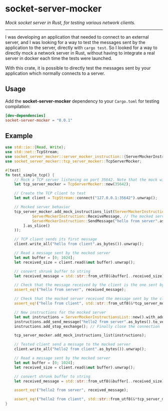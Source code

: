 # socket-server-mocker

_Mock socket server in Rust, for testing various network clients._

***

I was developing an application that needed to connect to an external server, and I was looking for a way to test the messages sent by the application to the server, directly with `cargo test`. So I looked for a way to directly mock a network server in Rust, without having to integrate a real server in docker each time the tests were launched.

With this crate, it is possible to directly test the messages sent by your application which normally connects to a server.


## Usage

Add the **socket-server-mocker** dependency to your `Cargo.toml` for testing compilation:

```toml
[dev-dependencies]
socket-server-mocker = "0.0.1"
```

## Example

```rust
use std::io::{Read, Write};
use std::net::TcpStream;
use socket_server_mocker::server_mocker_instruction::{ServerMockerInstruction, ServerMockerInstructionsList};
use socket_server_mocker::tcp_server_mocker::TcpServerMocker;

#[test]
fn test_simple_tcp() {
    // Mock a TCP server listening on port 35642. Note that the mock will only listen on the local interface.
    let tcp_server_mocker = TcpServerMocker::new(35642);

    // Create the TCP client to test
    let mut client = TcpStream::connect("127.0.0.1:35642").unwrap();

    // Mocked server behavior
    tcp_server_mocker.add_mock_instructions_list(ServerMockerInstructionsList::new_with_instructions([
            ServerMockerInstruction::ReceiveMessage, // The mocked server will first wait for the client to send a message
            ServerMockerInstruction::SendMessage("hello from server".as_bytes().to_vec()), // Then it will send a message to the client
        ].as_slice()
    ));

    // TCP client sends its first message
    client.write_all("hello from client".as_bytes()).unwrap();

    // Read a message sent by the mocked server
    let mut buffer = [0; 1024];
    let received_size = client.read(&mut buffer).unwrap();

    // convert shrunk buffer to string
    let received_message = std::str::from_utf8(&buffer[..received_size]).unwrap();

    // Check that the message received by the client is the one sent by the mocked server
    assert_eq!("hello from server", received_message);

    // Check that the mocked server received the message sent by the client
    assert_eq!("hello from client", std::str::from_utf8(&*tcp_server_mocker.pop_received_message().unwrap()).unwrap());

    // New instructions for the mocked server
    let mut instructions = ServerMockerInstructionsList::new().with_added_receive_message(); // Wait for another message from the tested client
    instructions.add_send_message("hello2 from server".as_bytes().to_vec()); // Send another message to the tested client
    instructions.add_stop_exchange(); // Finally close the connection

    tcp_server_mocker.add_mock_instructions_list(instructions);

    // Tested client send a message to the mocked server
    client.write_all("hello2 from client".as_bytes()).unwrap();

    // Read a message sent by the mocked server
    let mut buffer = [0; 1024];
    let received_size = client.read(&mut buffer).unwrap();

    // convert shrunk buffer to string
    let received_message = std::str::from_utf8(&buffer[..received_size]).unwrap();

    assert_eq!("hello2 from server", received_message);

    assert_eq!("hello2 from client", std::str::from_utf8(&*tcp_server_mocker.pop_received_message().unwrap()).unwrap());
}
```